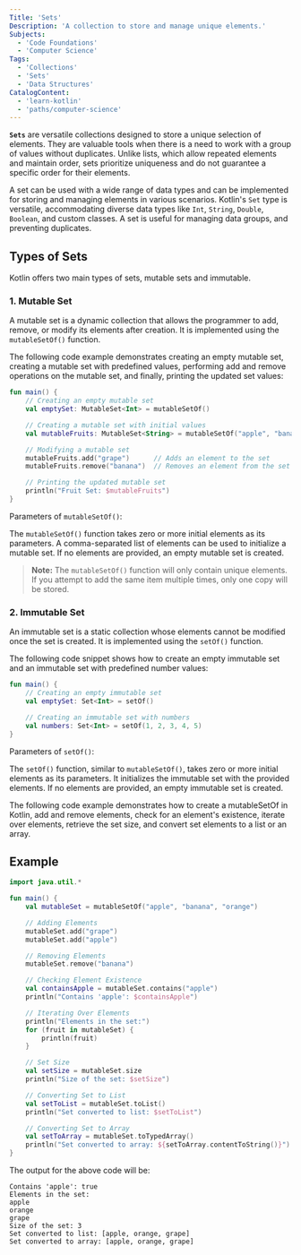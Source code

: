 ```yaml
---
Title: 'Sets'
Description: 'A collection to store and manage unique elements.'
Subjects:
  - 'Code Foundations'
  - 'Computer Science'
Tags:
  - 'Collections'
  - 'Sets'
  - 'Data Structures'
CatalogContent:
  - 'learn-kotlin'
  - 'paths/computer-science'
---
```


**`Sets`** are versatile collections designed to store a unique selection of elements. They are valuable tools when there is a need to work with a group of values without duplicates. Unlike lists, which allow repeated elements and maintain order, sets prioritize uniqueness and do not guarantee a specific order for their elements.

A set can be used with a wide range of data types and can be implemented for storing and managing elements in various scenarios. Kotlin's `Set` type is versatile, accommodating diverse data types like `Int`, `String`, `Double`, `Boolean`, and custom classes. A set is useful for managing data groups, and preventing duplicates.

## Types of Sets

Kotlin offers two main types of sets, mutable sets and immutable.

### 1. Mutable Set

A mutable set is a dynamic collection that allows the programmer to add, remove, or modify its elements after creation. It is implemented using the `mutableSetOf()` function.

The following  code example demonstrates creating an empty mutable set, creating a mutable set with predefined values, performing add and remove operations on the mutable set, and finally, printing the updated set values:

```kotlin
fun main() {
    // Creating an empty mutable set
    val emptySet: MutableSet<Int> = mutableSetOf()

    // Creating a mutable set with initial values
    val mutableFruits: MutableSet<String> = mutableSetOf("apple", "banana", "orange")

    // Modifying a mutable set
    mutableFruits.add("grape")      // Adds an element to the set
    mutableFruits.remove("banana")  // Removes an element from the set

    // Printing the updated mutable set
    println("Fruit Set: $mutableFruits")
}
```

Parameters of `mutableSetOf()`:

The `mutableSetOf()` function takes zero or more initial elements as its parameters. A comma-separated list of elements can be used to initialize a mutable set. If no elements are provided, an empty mutable set is created.

> **Note:** The `mutableSetOf()` function will only contain unique elements. If you attempt to add the same item multiple times, only one copy will be stored.

### 2. Immutable Set

An immutable set is a static collection whose elements cannot be modified once the set is created. It is implemented using the `setOf()` function.

The following  code snippet shows how to create an empty immutable set and an immutable set with predefined number values:
```kotlin
fun main() {
    // Creating an empty immutable set
    val emptySet: Set<Int> = setOf()

    // Creating an immutable set with numbers
    val numbers: Set<Int> = setOf(1, 2, 3, 4, 5)
}
```

Parameters of `setOf()`:

The `setOf()` function, similar to `mutableSetOf()`, takes zero or more initial elements as its parameters.
It initializes the immutable set with the provided elements. If no elements are provided, an empty immutable set is created.

The following code example demonstrates how to create a mutableSetOf in Kotlin, add and remove elements, check for an element's existence, iterate over elements, retrieve the set size, and convert set elements to a list or an array.

## Example

```kotlin
import java.util.*

fun main() {
    val mutableSet = mutableSetOf("apple", "banana", "orange")

    // Adding Elements
    mutableSet.add("grape")
    mutableSet.add("apple")

    // Removing Elements
    mutableSet.remove("banana")

    // Checking Element Existence
    val containsApple = mutableSet.contains("apple")
    println("Contains 'apple': $containsApple")

    // Iterating Over Elements
    println("Elements in the set:")
    for (fruit in mutableSet) {
        println(fruit)
    }

    // Set Size
    val setSize = mutableSet.size
    println("Size of the set: $setSize")

    // Converting Set to List
    val setToList = mutableSet.toList()
    println("Set converted to list: $setToList")

    // Converting Set to Array
    val setToArray = mutableSet.toTypedArray()
    println("Set converted to array: ${setToArray.contentToString()}")
}
```

The output for the above code will be:

```shell
Contains 'apple': true
Elements in the set:
apple
orange
grape
Size of the set: 3
Set converted to list: [apple, orange, grape]
Set converted to array: [apple, orange, grape]
```
